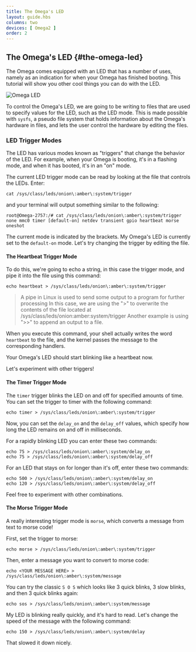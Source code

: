 ```yaml
---
title: The Omega's LED
layout: guide.hbs
columns: two
devices: [ Omega2 ]
order: 2
---
```


## The Omega's LED {#the-omega-led}


The Omega comes equipped with an LED that has a number of uses, namely as an indication for when your Omega has finished booting.
This tutorial will show you other cool things you can do with the LED.

![Omega LED](../Get-Started/img/unbox-6-omega-led-detail.jpg "Omega's LED")

To control the Omega's LED, we are going to be writing to files that are used to specify values for the LED, such as the LED mode. This is made possible with `sysfs`, a pseudo file system that holds information about the Omega's hardware in files, and lets the user control the hardware by editing the files.

### LED Trigger Modes

The LED has various modes known as "triggers" that change the behavior of the LED. For example, when your Omega is booting, it's in a flashing mode, and when it has booted, it's in an "on" mode.


The current LED trigger mode can be read by looking at the file that controls the LEDs. Enter:

```
cat /sys/class/leds/onion\:amber\:system/trigger
```

and your terminal will output something similar to the following:
```
root@Omega-2757:/# cat /sys/class/leds/onion\:amber\:system/trigger
none mmc0 timer [default-on] netdev transient gpio heartbeat morse oneshot
```

The current mode is indicated by the brackets. My Omega's LED is currently set to the `default-on` mode. Let's try changing the trigger by editing the file.


#### The Heartbeat Trigger Mode


To do this, we're going to echo a string, in this case the trigger mode, and pipe it into the file using this command:

```
echo heartbeat > /sys/class/leds/onion\:amber\:system/trigger
```

> A pipe in Linux is used to send some output to a program for further processing
> In this case, we are using the ">" to overwrite the contents of the file located at /sys/class/leds/onion\:amber\:system/trigger
> Another example is using ">>" to append an output to a file.


When you execute this command, your shell actually writes the word `heartbeat` to the file, and the kernel passes the message to the corresponding handlers.

Your Omega's LED should start blinking like a heartbeat now.
<!-- TODO: add gif of the heartbeat trigger on an Omega -->
Let's experiment with other triggers!

#### The Timer Trigger Mode

The `timer` trigger blinks the LED on and off for specified amounts of time. You can set the trigger to timer with the following command:

```
echo timer > /sys/class/leds/onion\:amber\:system/trigger
```

Now, you can set the `delay_on` and the `delay_off` values, which specify how long the LED remains on and off in milliseconds.

For a rapidly blinking LED you can enter these two commands:

```
echo 75 > /sys/class/leds/onion\:amber\:system/delay_on
echo 75 > /sys/class/leds/onion\:amber\:system/delay_off
```
<!-- TODO: add gif of the rapid blink on an Omega -->

For an LED that stays on for longer than it's off, enter these two commands:

```
echo 500 > /sys/class/leds/onion\:amber\:system/delay_on
echo 120 > /sys/class/leds/onion\:amber\:system/delay_off
```
<!-- TODO: add gif of the slow blink on an Omega -->

Feel free to experiment with other combinations.

#### The Morse Trigger Mode

A really interesting trigger mode is `morse`, which converts a message from text to morse code!


First, set the trigger to morse:

```
echo morse > /sys/class/leds/onion\:amber\:system/trigger
```

Then, enter a message you want to convert to morse code:

```
echo <YOUR MESSAGE HERE> > /sys/class/leds/onion\:amber\:system/message
```

You can try the classic `S O S` which looks like 3 quick blinks, 3 slow blinks, and then 3 quick blinks again:

```
echo sos > /sys/class/leds/onion\:amber\:system/message
```

My LED is blinking really quickly, and it's hard to read. Let's change the speed of the message with the following command:
<!-- TODO: add gif of the fast SOS blink on an Omega -->

```
echo 150 > /sys/class/leds/onion\:amber\:system/delay
```

That slowed it down nicely.

<!-- TODO: add gif of the slow SOS blink on an Omega -->

